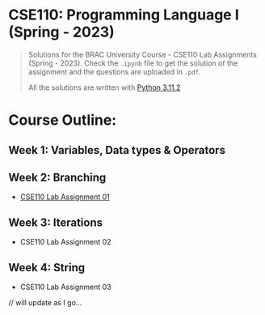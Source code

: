 # CSE110: Programming Language I (Spring - 2023)

> Solutions for the BRAC University Course - CSE110 Lab Assignments (Spring - 2023). Check the `.ipynb` file to get the solution of the assignment and the questions are uploaded in `.pdf`.
>  
> All the solutions are written with [Python 3.11.2](https://www.python.org/downloads/)

# Course Outline:

## **Week 1:** Variables, Data types & Operators

## **Week 2:** Branching
 * [CSE110 Lab Assignment 01](https://github.com/sh808siam/CSE110-BRACU/tree/main/Assignment%2001)

## **Week 3:** Iterations
 * CSE110 Lab Assignment 02

## **Week 4:** String
 * CSE110 Lab Assignment 03


 // will update as I go...
